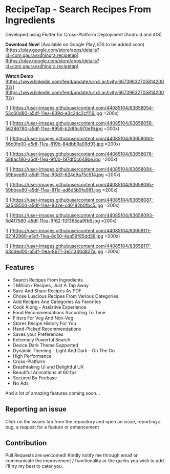 # RecipeTap - Search Recipes From Ingredients

Developed using Flutter for Cross-Platform Deployment (Android and iOS)

**Download Now!**	(Available on Google Play, iOS to be added soon)
[https://play.google.com/store/apps/details?id=com.gauravxdhingra.recipetap](https://play.google.com/store/apps/details?id=com.gauravxdhingra.recipetap)

**Watch Demo**
[https://www.linkedin.com/feed/update/urn:li:activity:6673963270581420032/](https://www.linkedin.com/feed/update/urn:li:activity:6673963270581420032/)


![  ](https://user-images.githubusercontent.com/44085104/83658054-53c60d80-a5df-11ea-839d-e3c24c2cf116.jpg =200x)

![  ](https://user-images.githubusercontent.com/44085104/83658058-56286780-a5df-11ea-8958-b2df6c970ef9.jpg =200x)

![  ](https://user-images.githubusercontent.com/44085104/83658060-56c0fe00-a5df-11ea-819b-84dbb9a09d93.jpg =200x)

![  ](https://user-images.githubusercontent.com/44085104/83658078-588ac180-a5df-11ea-9f0b-197df0c649be.jpg =200x)

![  ](https://user-images.githubusercontent.com/44085104/83658084-59bbee80-a5df-11ea-93d3-624e9a75c514.jpg =200x)

![  ](https://user-images.githubusercontent.com/44085104/83658085-59bbee80-a5df-11ea-811c-ad6d5b9fa981.jpg =200x)

![  ](https://user-images.githubusercontent.com/44085104/83658087-5a548500-a5df-11ea-802e-cd0182b0fbc5.jpg =200x)

![  ](https://user-images.githubusercontent.com/44085104/83658093-5d4f7580-a5df-11ea-9f62-10f365ea9fb6.jpg =200x)

![  ](https://user-images.githubusercontent.com/44085104/83658111-62142980-a5df-11ea-8c50-4aa59f85dd38.jpg =200x)

![  ](https://user-images.githubusercontent.com/44085104/83658117-63dded00-a5df-11ea-8671-3e51340d827a.jpg =200x)


  ## Features
- Search Recipes From Ingredients  
- 1 Million+ Recipes, Just A Tap Away  
- Save And Share Recipes As PDF  
- Chose Luscious Recipes From Various Categories  
- Add Recipes And Categories As Favorites  
- Cook Along - Assistive Experience  
- Food Recommendations According To Time  
- Filters For Veg And Non-Veg  
- Stores Recipe History For You  
- Hand-Picked Recommendations  
- Saves your Preferences  
- Extremely Powerful Search  
- Device Dark Theme Supported  
- Dynamic Theming - Light And Dark - On The Go  
- High Performance  
- Cross-Platform  
- Breathtaking UI and Delightful UX  
- Beautiful Animations at 60 fps  
- Secured By Firebase  
- No Ads  
  
And a lot of amazing features coming soon...

## Reporting an issue

Click on the issues tab from the repository and open an issue, reporting a bug, a request for a feature or enhancement

## Contribution

Pull Requests are welcomed!
Kindly notify me through email or communicate the improvement / functionality or the quirks you wish to add. I'll try my best to cater you.

